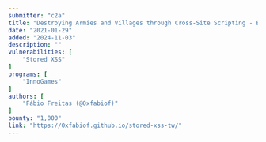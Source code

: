 ```yaml
---
submitter: "c2a"
title: "Destroying Armies and Villages through Cross-Site Scripting - Bug Bounty Write-up"
date: "2021-01-29"
added: "2024-11-03"
description: ""
vulnerabilities: [
    "Stored XSS"
]
programs: [
    "InnoGames"
]
authors: [
    "Fábio Freitas (@0xfabiof)"
]
bounty: "1,000"
link: "https://0xfabiof.github.io/stored-xss-tw/"
---
```




